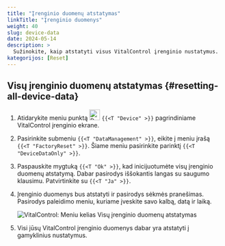```yaml
---
title: "Įrenginio duomenų atstatymas"
linkTitle: "Įrenginio duomenys"
weight: 40
slug: device-data
date: 2024-05-14
description: >
  Sužinokite, kaip atstatyti visus VitalControl įrenginio nustatymus.
kategorijos: [Reset]
---
```

## Visų įrenginio duomenų atstatymas {#resetting-all-device-data}

1. Atidarykite meniu punktą <img src="/icons/device.svg" width="25" align="bottom" alt="Device" /> `{{<T "Device" >}}` pagrindiniame VitalControl įrenginio ekrane.

1. Pasirinkite submeniu `{{<T "DataManagement" >}}`, eikite į meniu įrašą `{{<T "FactoryReset" >}}`. Šiame meniu pasirinkite parinktį `{{<T "DeviceDataOnly" >}}`.

1. Paspauskite mygtuką `{{<T "Ok" >}}`, kad inicijuotumėte visų įrenginio duomenų atstatymą. Dabar pasirodys iššokantis langas su saugumo klausimu. Patvirtinkite su `{{<T "Ja" >}}`.

1. Įrenginio duomenys bus atstatyti ir pasirodys sėkmės pranešimas. Pasirodys paleidimo meniu, kuriame įveskite savo kalbą, datą ir laiką.

   ![VitalControl: Meniu kelias Visų įrenginio duomenų atstatymas](../images/resetdevicedata.png "Įrenginio duomenų atstatymas")

1. Visi jūsų VitalControl įrenginio duomenys dabar yra atstatyti į gamyklinius nustatymus.

